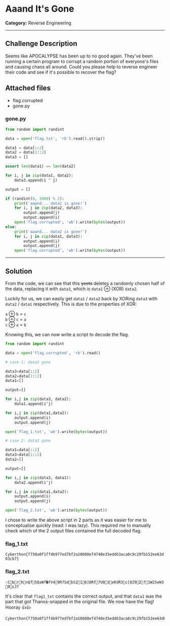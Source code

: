 # Aaand It's Gone
**Category:** Reverse Engineering

---
## Challenge Description
Seems like APOCALYPSE has been up to no good again. They've been running a certain program to corrupt a random portion of everyone's files and causing chaos all around. Could you please help to reverse engineer their code and see if it's possible to recover the flag?
## Attached files
* flag.corrupted
* gone.py
### gone.py
```python
from random import randint

data = open('flag.txt', 'rb').read().strip()

data1 = data[::2]
data2 = data[1::2]
data3 = []

assert len(data1) == len(data2)

for i, j in zip(data1, data2):
    data3.append(i ^ j)

output = []

if (randint(0, 1000) % 2):
    print('aaand... data1 is gone!')
    for i, j in zip(data2, data3):
        output.append(j)
        output.append(i)
    open('flag.corrupted', 'wb').write(bytes(output))
else:
    print('aaand... data2 is gone!')
    for i, j in zip(data1, data3):
        output.append(i)
        output.append(j)
    open('flag.corrupted', 'wb').write(bytes(output))
```
---
## Solution
From the code, we can see that this ~~yeets~~ deletes a randomly chosen half of the data, replacing it with `data3`, which is `data1` ⊕ (XOR) `data2`.

Luckily for us, we can easily get `data1` / `data2` back by XORing `data3` with `data2` / `data1` respectively. This is due to the properties of XOR:

`a` ⊕ `b` = `c`  
`b` ⊕ `c` = `a`  
`c` ⊕ `a` = `b`

Knowing this, we can now write a script to decode the flag.
```python
from random import randint

data = open('flag.corrupted', 'rb').read()

# case 1: data1 gone

data3=data[::2]
data2=data[1::2]
data1=[]

output=[]

for i,j in zip(data3, data2):
    data1.append(i^j)

for i,j in zip(data1,data2):
    output.append(i)
    output.append(j)

open('flag_1.txt', 'wb').write(bytes(output))

# case 2: data2 gone

data1=data[::2]
data3=data[1::2]
data2=[]

output=[]

for i,j in zip(data3, data1):
    data2.append(i^j)

for i,j in zip(data1,data2):
    output.append(i)
    output.append(j)

open('flag_2.txt', 'wb').write(bytes(output))
```
I chose to write the above script in 2 parts as it was easier for me to conceptualise quickly (read: I was lazy). This required me to manually check which of the 2 output files contained the full decoded flag.

### flag_1.txt
```Cyberthon{f750a0f1ff4b977ed7bf2a10688ef4740e35edd63aca8c9c29fb152ee63d03cb7}```
### flag_2.txt
```:CbrhnQf5QaWf�fV49R7SdbS216]8Rf7U03eRdR3c[8Z92f1W2SeW30cJ7```

It's clear that `flag1_txt` contains the correct output, and that `data1` was the part that got Thanos-snapped in the original file. We now have the flag! Hooray 👍👍

```
Cyberthon{f750a0f1ff4b977ed7bf2a10688ef4740e35edd63aca8c9c29fb152ee63d03cb7}
```